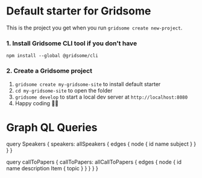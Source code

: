 # Default starter for Gridsome

This is the project you get when you run `gridsome create new-project`.

### 1. Install Gridsome CLI tool if you don't have

`npm install --global @gridsome/cli`

### 2. Create a Gridsome project

1. `gridsome create my-gridsome-site` to install default starter
2. `cd my-gridsome-site` to open the folder
3. `gridsome develop` to start a local dev server at `http://localhost:8080`
4. Happy coding 🎉🙌


# Graph QL Queries
query Speakers {
  speakers: allSpeakers {
    edges {
      node {
        id
        name
        subject
      }
    }
  }
}

query callToPapers {
  callToPapers: allCallToPapers {
    edges {
      node {
        id
        name
        description
        Item {
          topic
        }
      }
    }
  }
}
